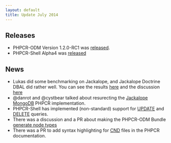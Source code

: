 ```yaml
---
layout: default
title: Update July 2014
---
```


## Releases

- PHPCR-ODM Version 1.2.0-RC1 was [released](https://github.com/doctrine/phpcr-odm/releases/tag/1.2.0-RC1).
- PHPCR-Shell Alpha4 was [released](https://github.com/phpcr/phpcr-shell/releases/tag/1.0.0-alpha4)

## News

- Lukas did some benchmarking on Jackalope, and Jackalope Doctrine DBAL did
  rather well. You can see the results
  [here](https://github.com/phpcr/phpcr_benchmark) and the discussion
  [here](https://groups.google.com/forum/#!searchin/symfony-cmf-devs/benchmark|sort:relevance/symfony-cmf-devs/SH7IUMhlbnM/HV36qSmKSIgJ)
- @danrot and @cystbear talked about resurecting the [Jackalope MongoDB](https://github.com/jackalope/jackalope-mongodb/issues/7) PHPCR implementation.
- PHPCR-Shell has implemented (non-standard) support for [UPDATE](https://github.com/phpcr/phpcr-shell/pull/68) and [DELETE](https://github.com/phpcr/phpcr-shell/pull/69) queries.
- There was a discussion and a PR about making the PHPCR-ODM Bundle [generate node types](https://github.com/doctrine/DoctrinePHPCRBundle/pull/157)
- There was a PR to add syntax highlighting for [CND](https://github.com/phpcr/phpcr-docs/pull/10) files in the PHPCR documentation.


